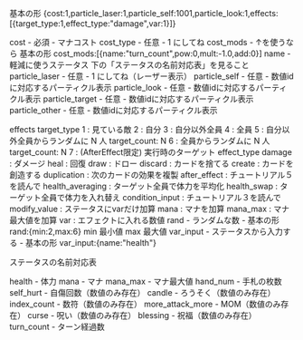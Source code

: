 基本の形
{cost:1,particle_laser:1,particle_self:1001,particle_look:1,effects:[{target_type:1,effect_type:"damage",var:1}]}

cost            - 必須      - マナコスト
cost_type       - 任意      - 1 にしてね
    cost_mods   - ↑を使うなら 基本の形 cost_mods:[{name:"turn_count",pow:0,mult:-1.0,add:0}]
        name    - 軽減に使うステータス  下の「ステータスの名前対応表」を見ること
particle_laser  - 任意      - 1 にしてね（レーザー表示）
particle_self   - 任意      - 数値idに対応するパーティクル表示
particle_look   - 任意      - 数値idに対応するパーティクル表示
particle_target - 任意      - 数値idに対応するパーティクル表示
particle_other  - 任意      - 数値idに対応するパーティクル表示

effects
    target_type
        1 : 見ている敵
        2 : 自分
        3 : 自分以外全員
        4 : 全員
        5 : 自分以外全員からランダムに N 人
            target_count: N
        6 : 全員からランダムに N 人
            target_count: N
        7 : (AfterEffect限定) 実行時のターゲット
    effect_type
        damage : ダメージ
        heal : 回復
        draw : ドロー
        discard : カードを捨てる
        create : カードを創造する
        duplication : 次のカードの効果を複製
        after_effect : チュートリアル５を読んで
        health_averaging : ターゲット全員で体力を平均化
        health_swap : ターゲット全員で体力を入れ替え
        condition_input : チュートリアル３を読んで
        modify_value : ステータスにvarだけ加算
        mana : マナを加算
        mana_max : マナ最大値を加算
    var : エフェクトに入れる数値
        rand - ランダムな数 - 基本の形 rand:{min:2,max:6}
            min 最小値
            max 最大値
        var_input - ステータスから入力する - 基本の形 var_input:{name:"health"}























ステータスの名前対応表

health              - 体力
mana                - マナ
mana_max            - マナ最大値
hand_num            - 手札の枚数
self_hurt           - 自傷回数（数値のみ存在）
candle              - ろうそく（数値のみ存在）
index_count         - 数符（数値のみ存在）
more_attack_more    - MOM（数値のみ存在）
curse               - 呪い（数値のみ存在）
blessing            - 祝福（数値のみ存在）
turn_count          - ターン経過数